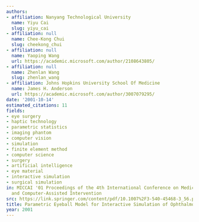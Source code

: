 ```yaml
---
authors:
- affiliation: Nanyang Technological University
  name: Yiyu Cai
  slug: yiyu_cai
- affiliation: null
  name: Chee-Kong Chui
  slug: cheekong_chui
- affiliation: null
  name: Yaoping Wang
  url: https://academic.microsoft.com/author/2108643805/
- affiliation: null
  name: Zhenlan Wang
  slug: zhenlan_wang
- affiliation: Johns Hopkins University School Of Medicine
  name: James H. Anderson
  url: https://academic.microsoft.com/author/3007079295/
date: '2001-10-14'
estimated_citations: 11
fields:
- eye surgery
- haptic technology
- parametric statistics
- imaging phantom
- computer vision
- simulation
- finite element method
- computer science
- surgery
- artificial intelligence
- eye material
- interactive simulation
- surgical simulation
in: MICCAI '01 Proceedings of the 4th International Conference on Medical Image Computing
  and Computer-Assisted Intervention
src: https://link.springer.com/content/pdf/10.1007%2F3-540-45468-3_56.pdf
title: Parametric Eyeball Model for Interactive Simulation of Ophthalmologic Surgery
year: 2001
---
```

